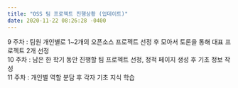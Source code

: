 ```yaml
---
title: "OSS 팀 프로젝트 진행상황 (업데이트)"
date: 2020-11-22 08:26:28 -0400
---
```


9 주차 : 팀원 개인별로 1~2개의 오픈소스 프로젝트 선정 후 모아서 토론을 통해 대표 프로젝트 2개 선정  
10 주차 : 남은 한 학기 동안 진행할 팀 프로젝트 선정, 정적 페이지 생성 후 기초 정보 작성  
11 주차 : 개인별 역할 분담 후 각자 기초 지식 학습  
